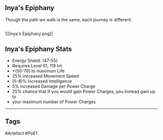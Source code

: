 ## Inya's Epiphany
Though the path we walk is the same,
each journey is different.
##
![[Inya's Epiphany.png]]
## Inya's Epiphany Stats
- Energy Shield: (47-55)
- Requires Level 61, 119 Int
- +(50-70) to maximum Life
- 25% increased Movement Speed
- (5-8)% increased Intelligence
- 5% increased Damage per Power Charge
- 25% chance that if you would gain Power Charges, you instead gain up to
- your maximum number of Power Charges


---
## Tags
#Artefact
#PoE1